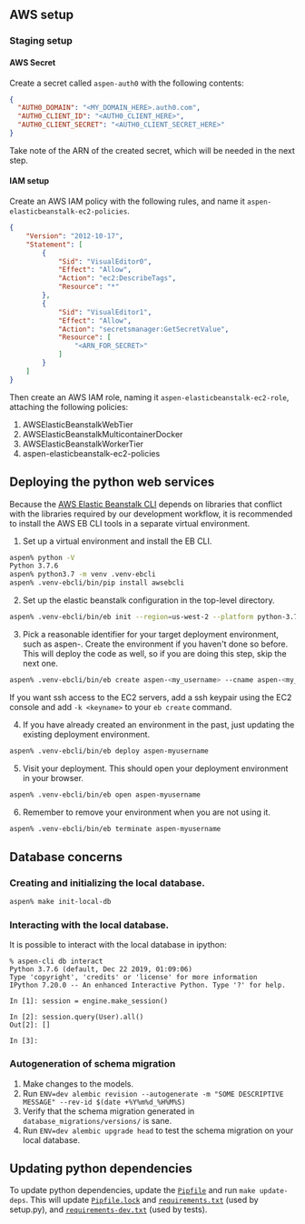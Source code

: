 ## AWS setup

### Staging setup

#### AWS Secret

Create a secret called `aspen-auth0` with the following contents:
```json
{
  "AUTH0_DOMAIN": "<MY_DOMAIN_HERE>.auth0.com",
  "AUTH0_CLIENT_ID": "<AUTH0_CLIENT_HERE>",
  "AUTH0_CLIENT_SECRET": "<AUTH0_CLIENT_SECRET_HERE>"
}
```

Take note of the ARN of the created secret, which will be needed in the next step.

#### IAM setup

Create an AWS IAM policy with the following rules, and name it `aspen-elasticbeanstalk-ec2-policies`.

```json
{
    "Version": "2012-10-17",
    "Statement": [
        {
            "Sid": "VisualEditor0",
            "Effect": "Allow",
            "Action": "ec2:DescribeTags",
            "Resource": "*"
        },
        {
            "Sid": "VisualEditor1",
            "Effect": "Allow",
            "Action": "secretsmanager:GetSecretValue",
            "Resource": [
                "<ARN_FOR_SECRET>"
            ]
        }
    ]
}
```

Then create an AWS IAM role, naming it `aspen-elasticbeanstalk-ec2-role`, attaching the following policies:

1. AWSElasticBeanstalkWebTier
1. AWSElasticBeanstalkMulticontainerDocker
1. AWSElasticBeanstalkWorkerTier
1. aspen-elasticbeanstalk-ec2-policies

## Deploying the python web services

Because the [AWS Elastic Beanstalk CLI](https://github.com/aws/aws-elastic-beanstalk-cli) depends on libraries that conflict with the libraries required by our development workflow, it is recommended to install the AWS EB CLI tools in a separate virtual environment.

1. Set up a virtual environment and install the EB CLI.
```bash
aspen% python -V
Python 3.7.6
aspen% python3.7 -m venv .venv-ebcli
aspen% .venv-ebcli/bin/pip install awsebcli
```
2. Set up the elastic beanstalk configuration in the top-level directory.
```bash
aspen% .venv-ebcli/bin/eb init --region=us-west-2 --platform python-3.7 aspen
```
3. Pick a reasonable identifier for your target deployment environment, such as aspen-<your-user-name>.  Create the environment if you haven't done so before.  This will deploy the code as well, so if you are doing this step, skip the next one.
```bash
aspen% .venv-ebcli/bin/eb create aspen-<my_username> --cname aspen-<my_username> --envvars AWS_REGION=us-west-2,FLASK_ENV=staging --instance_profile aspen-elasticbeanstalk-ec2-role
```

If you want ssh access to the EC2 servers, add a ssh keypair using the EC2 console and add `-k <keyname>` to your `eb create` command.

4. If you have already created an environment in the past, just updating the existing deployment environment.
```bash
aspen% .venv-ebcli/bin/eb deploy aspen-myusername
```
5. Visit your deployment.  This should open your deployment environment in your browser.
```bash
aspen% .venv-ebcli/bin/eb open aspen-myusername
```
6. Remember to remove your environment when you are not using it.
```bash
aspen% .venv-ebcli/bin/eb terminate aspen-myusername
```

## Database concerns

### Creating and initializing the local database.
```bash
aspen% make init-local-db
```

### Interacting with the local database.
It is possible to interact with the local database in ipython:
```
% aspen-cli db interact
Python 3.7.6 (default, Dec 22 2019, 01:09:06)
Type 'copyright', 'credits' or 'license' for more information
IPython 7.20.0 -- An enhanced Interactive Python. Type '?' for help.

In [1]: session = engine.make_session()

In [2]: session.query(User).all()
Out[2]: []

In [3]:
```

### Autogeneration of schema migration

1. Make changes to the models.
2. Run `ENV=dev alembic revision --autogenerate -m "SOME DESCRIPTIVE MESSAGE" --rev-id $(date +%Y%m%d_%H%M%S)`
3. Verify that the schema migration generated in `database_migrations/versions/` is sane.
4. Run `ENV=dev alembic upgrade head` to test the schema migration on your local database.

## Updating python dependencies

To update python dependencies, update the [`Pipfile`](../../Pipfile) and run `make update-deps`.  This will update [`Pipfile.lock`](../../Pipfile.lock) and [`requirements.txt`](../../src/py/requirements.txt) (used by setup.py), and [`requirements-dev.txt`](../../src/py/requirements-dev.txt) (used by tests).
